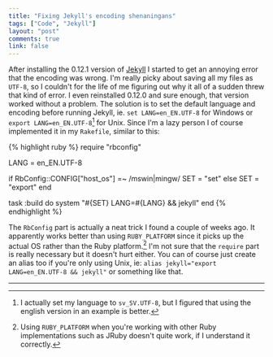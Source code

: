 ```yaml
---
title: "Fixing Jekyll's encoding shenaningans"
tags: ["Code", "Jekyll"]
layout: "post"
comments: true
link: false
---
```


After installing the 0.12.1 version of [Jekyll](http://jekyllrb.com/) I started to get an annoying error that the encoding was wrong. I'm really picky about saving all my files as `UTF-8`, so I couldn't for the life of me figuring out why it all of a sudden threw that kind of error. I even reinstalled 0.12.0 and sure enough, that version worked without a problem. The solution is to set the default language and encoding before running Jekyll, ie. `set LANG=en_EN.UTF-8` for Windows or `export LANG=en_EN.UTF-8`[^20130303-1] for Unix. Since I'm a lazy person I of course implemented it in my `Rakefile`, similar to this:

{% highlight ruby %}
require "rbconfig"

LANG = en_EN.UTF-8

if RbConfig::CONFIG["host_os"] =~ /mswin|mingw/
  SET = "set"
else
  SET = "export"
end

task :build do
  system "#{SET} LANG=#{LANG} && jekyll"
end
{% endhighlight %}

The `RbConfig` part is actually a neat trick I found a couple of weeks ago. It apparently works better than using `RUBY_PLATFORM` since it picks up the actual OS rather than the Ruby platform.[^20130303-2] I'm not sure that the `require` part is really necessary but it doesn't hurt either. You can of course just create an alias too if you're only using Unix, ie: `alias jekyll="export LANG=en_EN.UTF-8 && jekyll"` or something like that.

* * *

[^20130303-1]: I actually set my language to `sv_SV.UTF-8`, but I figured that using the english version in an example is better.
[^20130303-2]: Using `RUBY_PLATFORM` when you're working with other Ruby implementations such as JRuby doesn't quite work, if I understand it correctly.
